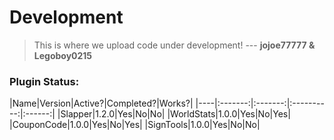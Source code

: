 # Development

> This is where we upload code under development!
--- <b>jojoe77777 & Legoboy0215</b>

<h3>Plugin Status:</h3>
|Name|Version|Active?|Completed?|Works?|
|----|:-------:|:-------:|:----------:|:------:|
|Slapper|1.2.0|Yes|No|No|
|WorldStats|1.0.0|Yes|No|Yes|
|CouponCode|1.0.0|Yes|No|Yes|
|SignTools|1.0.0|Yes|No|No|
